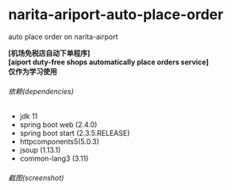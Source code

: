 # narita-ariport-auto-place-order
auto place order on narita-airport
<div><strong>[机场免税店自动下单程序]</strong></div>

<div><strong>[aiport duty-free shops automatically place orders service]</strong></div>
<div><strong>仅作为学习使用</strong></div>



###### 依赖(dependencies)
- jdk 11
- spring boot web (2.4.0)
- spring boot start (2.3.5.RELEASE)
- httpcomponents5(5.0.3)
- jsoup (1.13.1)
- common-lang3 (3.11)

###### 截图(screenshot)

